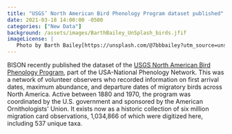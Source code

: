 ```yaml
---
title: "USGS’ North American Bird Phenology Program dataset published" 
date: 2021-03-18 14:00:00 -0500 
categories: ["New Data"] 
background: /assets/images/BarthBailey_UnSplash_birds.jfif
imageLicense: | 
   Photo by Barth Bailey[https://unsplash.com/@7bbbailey?utm_source=unsplash&utm_medium=referral&utm_content=creditCopyText] via [Unsplash.com](https://unsplash.com/?utm_source=unsplash&utm_medium=referral&utm_content=creditCopyText)
--- 
```


BISON recently published the dataset of the [USGS North American Bird Phenology Program](https://www.gbif.org/dataset/ce9d17f0-de7f-4518-83a6-690c615dd8d9), part of the USA-National Phenology Network. This was a network of volunteer observers who recorded information on first arrival dates, maximum abundance, and departure dates of migratory birds across North America.  Active between 1880 and 1970, the program was coordinated by the U.S. government and sponsored by the American Ornithologists' Union.  It exists now as a historic collection of six million migration card observations, 1,034,866 of which were digitized here, including 537 unique taxa.